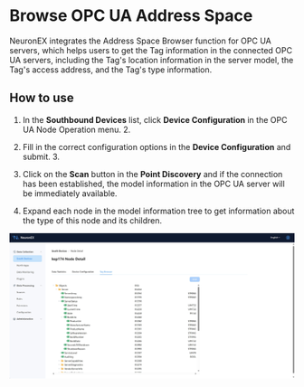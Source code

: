 # Browse OPC UA Address Space

NeuronEX integrates the Address Space Browser function for OPC UA servers, which helps users to get the Tag information in the connected OPC UA servers, including the Tag's location information in the server model, the Tag's access address, and the Tag's type information.

## How to use
1. In the **Southbound Devices** list, click **Device Configuration** in the OPC UA Node Operation menu. 2.

2. Fill in the correct configuration options in the **Device Configuration** and submit. 3.

3. Click on the **Scan** button in the **Point Discovery** and if the connection has been established, the model information in the OPC UA server will be immediately available.

4. Expand each node in the model information tree to get information about the type of this node and its children.

![browse](./assets/browse.jpg)
